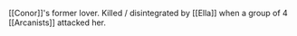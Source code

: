 [[Conor]]'s former lover. Killed / disintegrated by [[Ella]] when a group of 4 [[Arcanists]] attacked her.
